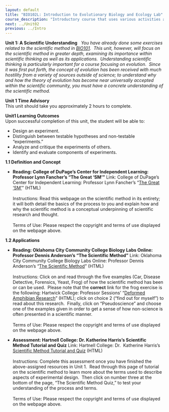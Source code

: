 ```yaml
---
layout: default
title: "BIO102L: Introduction to Evolutionary Biology and Ecology Lab"
course_description: "Introductory course that uses various activities and exercises to provide the basic principles and methods of biology. Lab topics include: the scientific method, DNA structure, transcription and translation, PCR and microarrays, prokaryotic and eukaryotic cells, photosynthesis, glycolysis and cellular respiration, genetics, and cell division."
next: ../Unit02
previous: ../Intro
---
```

**Unit 1: A Scientific Understanding** <span id="1"></span> 
*You have already done some exercises related to the scientific method
in [BIO101](../../courses/bio101/).  This unit, however, will focus on
the scientific method in greater depth, examining its importance within
scientific thinking as well as its applications.  Understanding
scientific thinking is particularly important for a course focusing on
evolution.  Since it was first put forth, the concept of evolution has
been received with much hostility from a variety of sources outside of
science; to understand why and how the theory of evolution has become
near universally accepted within the scientific community, you must have
a concrete understanding of the scientific method.*

**Unit 1 Time Advisory**  
This unit should take you approximately 2 hours to complete.

**Unit1 Learning Outcomes**  
Upon successful completion of this unit, the student will be able to:  
-   Design an experiment.
-   Distinguish between testable hypotheses and non-testable
    “experiments.”
-   Analyze and critique the experiments of others.
-   Identify and evaluate components of experiments.

**1.1 Definition and Concept** <span id="1.1"></span> 
-   **Reading: College of DuPage’s Center for Independent Learning:
    Professor Lynn Fancher’s “The Great ‘SM’”**
    Link: College of DuPage’s Center for Independent Learning: Professor
    Lynn Fancher’s “[The Great
    ‘SM’](http://www.cod.edu/people/faculty/fancher/SciMeth.htm)”
    (HTML)  
        
     Instructions: Read this webpage on the scientific method in its
    entirety; it will both detail the basics of the process to you and
    explain how and why the scientific method is a conceptual
    underpinning of scientific research and thought.  
        
     Terms of Use: Please respect the copyright and terms of use
    displayed on the webpage above.

**1.2 Applications** <span id="1.2"></span> 
-   **Reading: Oklahoma City Community College Biology Labs Online:
    Professor Dennis Anderson’s “The Scientific Method”**
    Link: Oklahoma City Community College Biology Labs Online: Professor
    Dennis Anderson’s “[The Scientific
    Method](http://www.occc.edu/biologylabs/Documents/Scientific%20Method/Scientific_method.htm)”
    (HTML)  
        
     Instructions: Click on and read through the five examples (Car,
    Disease Detective, Forensics, Yeast, Frog) of how the scientific
    method has been or can be used.  Please note that the **correct**
    link for the frog exercise is the following: Hartwick College:
    Professor Sessions’ “[Deformed Amphibian
    Research](http://info.hartwick.edu/biology/def_frogs/)” (HTML);
    click on choice 2 (“find out for myself”) to read about this
    research.  Finally, click on “Pseudoscience” and choose one of the
    examples given in order to get a sense of how non-science is often
    presented in a scientific manner.  
        
     Terms of Use: Please respect the copyright and terms of use
    displayed on the webpage above.

-   **Assessment: Hartnell College: Dr. Katherine Harris’s Scientific
    Method Tutorial and Quiz**
    Link: Hartnell College: Dr.  Katherine Harris’s [Scientific Method
    Tutorial and
    Quiz](http://www.hartnell.edu/tutorials/biology/scimethod.html)
    (HTML)  
        
     Instructions: Complete this assessment once you have finished the
    above-assigned resources in Unit 1.  Read through this page of
    tutorial on the scientific method to learn more about the terms used
    to describe aspects of experimental design.  Then click on number
    three at the bottom of the page, “The Scientific Method Quiz,” to
    test your understanding of the process and terms.  
        
     Terms of Use: Please respect the copyright and terms of use
    displayed on the webpage above.


